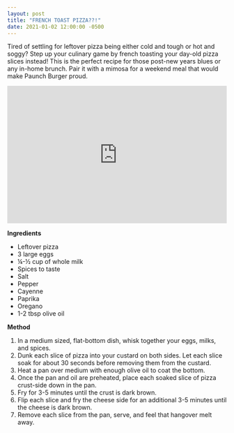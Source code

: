 ```yaml
---
layout: post
title: "FRENCH TOAST PIZZA??!"
date: 2021-01-02 12:00:00 -0500
---
```


Tired of settling for leftover pizza being either cold and tough or hot and soggy? Step up your culinary game by french toasting your day-old pizza slices instead! This is the perfect recipe for those post-new years blues or any in-home brunch. Pair it with a mimosa for a weekend meal that would make Paunch Burger proud.  

<iframe width="100%" height="315" src="https://www.youtube.com/embed/UFuTHY3IhhE" frameborder="0" allow="accelerometer; autoplay; clipboard-write; encrypted-media; gyroscope; picture-in-picture" allowfullscreen></iframe>

**Ingredients**
- Leftover pizza
- 3 large eggs
- ¼-½ cup of whole milk
- Spices to taste
- Salt
- Pepper
- Cayenne
- Paprika
- Oregano
- 1-2 tbsp olive oil

**Method**
1. In a medium sized, flat-bottom dish, whisk together your eggs, milks, and spices.
2. Dunk each slice of pizza into your custard on both sides. Let each slice soak for about 30 seconds before removing them from the custard. 
3. Heat a pan over medium with enough olive oil to coat the bottom. 
4. Once the pan and oil are preheated, place each soaked slice of pizza crust-side down in the pan.
5. Fry for 3-5 minutes until the crust is dark brown.
6. Flip each slice and fry the cheese side for an additional 3-5 minutes until the cheese is dark brown. 
7. Remove each slice from the pan, serve, and feel that hangover melt away. 
